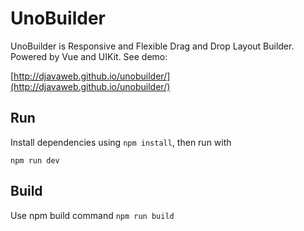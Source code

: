 # UnoBuilder

UnoBuilder is Responsive and Flexible Drag and Drop Layout Builder. Powered by Vue and UIKit. See demo:

[http://djavaweb.github.io/unobuilder/](http://djavaweb.github.io/unobuilder/)

## Run
Install dependencies using ``npm install``, then run with

```npm run dev```

## Build

Use npm build command ``npm run build``